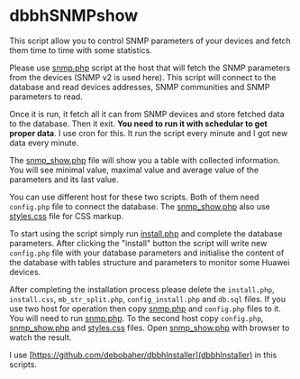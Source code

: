 # dbbhSNMPshow
This script allow you to control SNMP parameters of your devices and fetch them time to time with some statistics.

Please use [snmp.php](snmp.php) script at the host that will fetch the SNMP parameters from the devices (SNMP v2 is used here). This script will connect to the database and read devices addresses, SNMP communities and SNMP parameters to read.

Once it is run, it fetch all it can from SNMP devices and store fetched data to the database. Then it exit. **You need to run it with schedular to get proper data**. I use cron for this. It run the script every minute and I got new data every minute.

The [snmp_show.php](snmp_show.php) file will show you a table with collected information. You will see minimal value, maximal value and average value of the parameters and its last value.

You can use different host for these two scripts. Both of them need `config.php` file to connect the database. The [snmp_show.php](snmp_show.php) also use [styles.css](styles.css) file for CSS markup.

To start using the script simply run [install.php](install.php) and complete the database parameters. After clicking the "install" button the script will write new `config.php` file with your database parameters and initialise the content of the database with tables structure and parameters to monitor some Huawei devices.

After completing the installation process please delete the `install.php`, `install.css`, `mb_str_split.php`, `config_install.php` and `db.sql` files. If you use two host for operation then copy [snmp.php](snmp.php) and `config.php` files to it. You will need to run [snmp.php](snmp.php). To the second host copy `config.php`, [snmp_show.php](snmp_show.php) and [styles.css](styles.css) files. Open [snmp_show.php](snmp_show.php) with browser to watch the result.

I use [https://github.com/debobaher/dbbhInstaller](dbbhInstaller) in this scripts.
